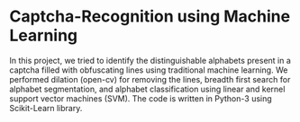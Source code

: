 # Captcha-Recognition using Machine Learning
In this project, we tried to identify the distinguishable alphabets present in a captcha filled with obfuscating lines using traditional machine learning. We performed dilation (open-cv) for removing the lines, breadth first search for alphabet segmentation, and alphabet classification using linear and kernel support vector machines (SVM). The code is written in Python-3 using Scikit-Learn library.
